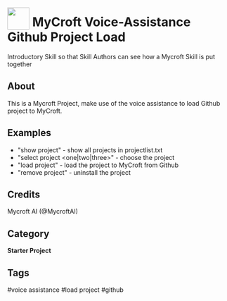# <img src='https://raw.githack.com/FortAwesome/Font-Awesome/master/svgs/solid/smile.svg' card_color='#22a7f0' width='50' height='50' style='vertical-align:bottom'/> MyCroft Voice-Assistance Github Project Load
Introductory Skill so that Skill Authors can see how a Mycroft Skill is put together

## About
This is a Mycroft Project, make use of the voice assistance to load Github project to MyCroft. 

## Examples
* "show project" - show all projects in projectlist.txt
* "select project <one|two|three>" - choose the project
* "load project" - load the project to MyCroft from Github
* "remove project" - uninstall the project

## Credits
Mycroft AI (@MycroftAI)

## Category
**Starter Project**

## Tags
#voice assistance
#load project
#github
